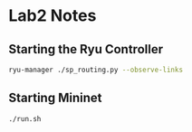 # Lab2 Notes

## Starting the Ryu Controller

```bash
ryu-manager ./sp_routing.py --observe-links
```

## Starting Mininet

```bash
./run.sh
```
